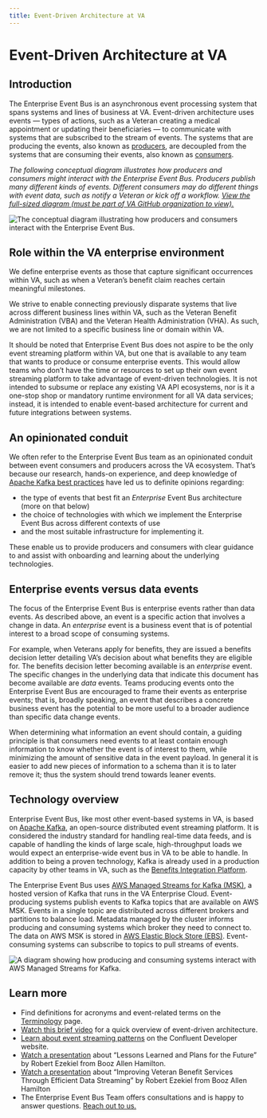 ```yaml
---
title: Event-Driven Architecture at VA
---
```


# Event-Driven Architecture at VA

## Introduction

The Enterprise Event Bus is an asynchronous event processing system that spans systems and lines of business at VA. Event-driven architecture uses events &mdash; types of actions, such as a Veteran creating a medical appointment or updating their beneficiaries &mdash; to communicate with systems that are subscribed to the stream of events. The systems that are producing the events, also known as [producers](./produce-events.md), are decoupled from the systems that are consuming their events, also known as [consumers](./consume-events.md).

_The following conceptual diagram illustrates how producers and consumers might interact with the Enterprise Event Bus. Producers publish many different kinds of events. Different consumers may do different things with event data, such as notify a Veteran or kick off a workflow. [View the full-sized diagram (must be part of VA GitHub organization to view).](https://github.com/department-of-veterans-affairs/VES/blob/master/research/Event%20Bus/Diagrams/future%20state%20whole.png)_

![The conceptual diagram illustrating how producers and consumers interact with the Enterprise Event Bus.](https://github.com/department-of-veterans-affairs/ves-event-bus-developer-portal/assets/95644573/f0dfe62a-8509-459c-bd9a-074e0babb22b)


## Role within the VA enterprise environment

We define enterprise events as those that capture significant occurrences within VA, such as when a Veteran’s benefit claim reaches certain meaningful milestones.

We strive to enable connecting previously disparate systems that live across different business lines within VA, such as the Veteran Benefit Administration (VBA) and the Veteran Health Administration (VHA). As such, we are not limited to a specific business line or domain within VA.

It should be noted that Enterprise Event Bus does not aspire to be the only event streaming platform within VA, but one that is available to any team that wants to produce or consume enterprise events. This would allow teams who don’t have the time or resources to set up their own event streaming platform to take advantage of event-driven technologies. It is not intended to subsume or replace any existing VA API ecosystems, nor is it a one-stop shop or mandatory runtime environment for all VA data services; instead, it is intended to enable event-based architecture for current and future integrations between systems.

## An opinionated conduit

We often refer to the Enterprise Event Bus team as an opinionated conduit between event consumers and producers across the VA ecosystem. That’s because our research, hands-on experience, and deep knowledge of [Apache Kafka best practices](https://github.com/department-of-veterans-affairs/VES/blob/master/research/Event%20Bus/Engineering/ADR/ADR%20event%20design.md) have led us to definite opinions regarding:

* the type of events that best fit an _Enterprise_ Event Bus architecture (more on that below)
* the choice of technologies with which we implement the Enterprise Event Bus across different contexts of use 
* and the most suitable infrastructure for implementing it. 

These enable us to provide producers and consumers with clear guidance to and assist with onboarding and learning about the underlying technologies.

## Enterprise events versus data events

The focus of the Enterprise Event Bus is enterprise events rather than data events. As described above, an event is a specific action that involves a change in data. An _enterprise_ event is a business event that is of potential interest to a broad scope of consuming systems. 

For example, when Veterans apply for benefits, they are issued a benefits decision letter detailing VA’s decision about what benefits they are eligible for. The benefits decision letter becoming available is an _enterprise_ event. The specific changes in the underlying data that indicate this document has become available are _data_ events. Teams producing events onto the Enterprise Event Bus are encouraged to frame their events as enterprise events; that is, broadly speaking, an event that describes a concrete business event has the potential to be more useful to a broader audience than specific data change events. 

When determining what information an event should contain, a guiding principle is that consumers need events to at least contain enough information to know whether the event is of interest to them, while minimizing the amount of sensitive data in the event payload. In general it is easier to add new pieces of information to a schema than it is to later remove it; thus the system should trend towards leaner events.

##  Technology overview

Enterprise Event Bus, like most other event-based systems in VA, is based on [Apache Kafka](https://kafka.apache.org/), an open-source distributed event streaming platform. It is considered the industry standard for handling real-time data feeds, and is capable of handling the kinds of large scale, high-throughput loads we would expect an enterprise-wide event bus in VA to be able to handle. In addition to being a proven technology, Kafka is already used in a production capacity by other teams in VA, such as the [Benefits Integration Platform](https://confluence.devops.va.gov/pages/viewpage.action?spaceKey=VAExternal&title=Benefits+Integration+Events).

The Enterprise Event Bus uses [AWS Managed Streams for Kafka (MSK)](https://docs.aws.amazon.com/msk/), a hosted version of Kafka that runs in the VA Enterprise Cloud. Event-producing systems publish events to Kafka topics that are available on AWS MSK. Events in a single topic are distributed across different brokers and partitions to balance load. Metadata managed by the cluster informs producing and consuming systems which broker they need to connect to. The data on AWS MSK is stored in [AWS Elastic Block Store (EBS)](https://docs.aws.amazon.com/ebs/). Event-consuming systems can subscribe to topics to pull streams of events.

![A diagram showing how producing and consuming systems interact with AWS Managed Streams for Kafka.](https://github.com/department-of-veterans-affairs/ves-event-bus-developer-portal/assets/95644573/61c8f134-7228-4735-b9df-c0e1985d9eaa)

## Learn more

* Find definitions for acronyms and event-related terms on the [Terminology](./terminology.md) page.
* <a href="https://www.youtube.com/watch?v=R6tUoxx2gVY">Watch this brief video</a> for a quick overview of event-driven architecture.
* <a href="https://developer.confluent.io/patterns/">Learn about event streaming patterns</a> on the Confluent Developer website.
* <a href="https://www.confluent.io/resources/presentation/one-year-in-lessons-learned-and-plans-for-the-future/">Watch a presentation</a> about “Lessons Learned and Plans for the Future” by Robert Ezekiel from Booz Allen Hamilton.
* <a href="https://www.confluent.io/events/kafka-summit-americas-2021/improving-veteran-benefit-services-through-efficient-data-streaming/">Watch a presentation</a> about “Improving Veteran Benefit Services Through Efficient Data Streaming” by Robert Ezekiel from Booz Allen Hamilton
* The Enterprise Event Bus Team offers consultations and is happy to answer questions. [Reach out to us.](./get-support.md)
